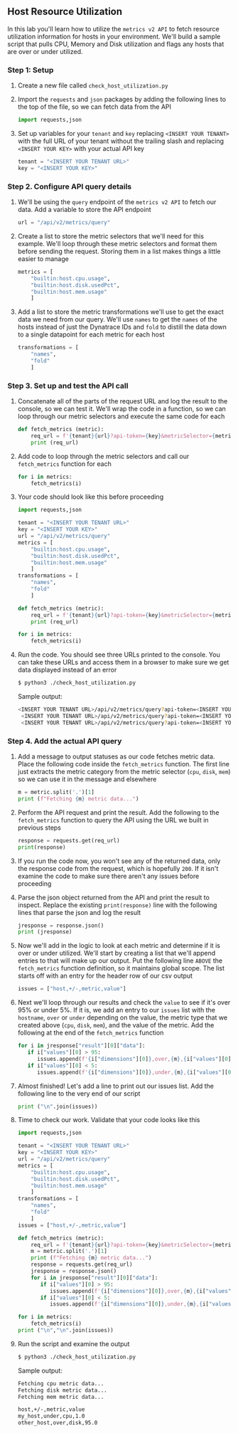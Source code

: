 ## Host Resource Utilization

In this lab you'll learn how to utilize the `metrics v2 API` to fetch resource utilization information for hosts in your environment. We'll build a sample script that pulls CPU, Memory and Disk utilization and flags any hosts that are over or under utilized.

### Step 1: Setup

1. Create a new file called `check_host_utilization.py`

2. Import the `requests` and `json` packages by adding the following lines to the top of the file, so we can fetch data from the API

   ```python
   import requests,json
   ```

3. Set up variables for your `tenant` and `key` replacing `<INSERT YOUR TENANT>` with the full URL of your tenant without the trailing slash and replacing `<INSERT YOUR KEY>` with your actual API key

   ```python
   tenant = "<INSERT YOUR TENANT URL>"
   key = "<INSERT YOUR KEY>"
   ```

### Step 2. Configure API query details

1. We'll be using the `query` endpoint of the `metrics v2 API` to fetch our data. Add a variable to store the API endpoint

   ```python
   url = "/api/v2/metrics/query"
   ```

2. Create a list to store the metric selectors that we'll need for this example. We'll loop through these metric selectors and format them before sending the request. Storing them in a list makes things a little easier to manage

   ```python
   metrics = [
       "builtin:host.cpu.usage",
       "builtin:host.disk.usedPct",
       "builtin:host.mem.usage"
       ]
   ```

3. Add a list to store the metric transformations we'll use to get the exact data we need from our query. We'll use `names` to get the `names` of the hosts instead of just the Dynatrace IDs and `fold` to distill the data down to a single datapoint for each metric for each host 

   ```python
   transformations = [
       "names",
       "fold"
       ]
   ```

### Step 3. Set up and test the API call 

1. Concatenate all of the parts of the request URL and log the result to the console, so we can test it. We'll wrap the code in a function, so we can loop through our metric selectors and execute the same code for each

   ```python
   def fetch_metrics (metric):
       req_url = f'{tenant}{url}?api-token={key}&metricSelector={metric}:{":".join(transformations)}'
       print (req_url)
   ```

2. Add code to loop through the metric selectors and call our `fetch_metrics` function for each

   ```python
   for i in metrics:
       fetch_metrics(i)
   ```

3. Your code should look like this before proceeding

   ```python
   import requests,json

   tenant = "<INSERT YOUR TENANT URL>"
   key = "<INSERT YOUR KEY>"
   url = "/api/v2/metrics/query"
   metrics = [
       "builtin:host.cpu.usage",
       "builtin:host.disk.usedPct",
       "builtin:host.mem.usage"
       ]
   transformations = [
       "names",
       "fold"
       ]

   def fetch_metrics (metric):
       req_url = f'{tenant}{url}?api-token={key}&metricSelector={metric}:{":".join(transformations)}'
       print (req_url)

   for i in metrics:
       fetch_metrics(i)
   ```

4. Run the code. You should see three URLs printed to the console. You can take these URLs and access them in a browser to make sure we get data displayed instead of an error

   ```bash
   $ python3 ./check_host_utilization.py
   ```
   
   Sample output:
   ```bash
   <INSERT YOUR TENANT URL>/api/v2/metrics/query?api-token=<INSERT YOUR KEY>&metricSelector=builtin:host.cpu.usage:names:fold
    <INSERT YOUR TENANT URL>/api/v2/metrics/query?api-token=<INSERT YOUR KEY>&metricSelector=builtin:host.disk.usedPct:names:fold
    <INSERT YOUR TENANT URL>/api/v2/metrics/query?api-token=<INSERT YOUR KEY>&metricSelector=builtin:host.mem.usage:names:fold
   ```

### Step 4. Add the actual API query

1. Add a message to output statuses as our code fetches metric data. Place the following code inside the `fetch_metrics` function. The first line just extracts the metric category from the metric selector (`cpu`, `disk`, `mem`) so we can use it in the message and elsewhere
   
   ```python
   m = metric.split('.')[1]
   print (f"Fetching {m} metric data...")
   ```

2. Perform the API request and print the result. Add the following to the `fetch_metrics` function to query the API using the URL we built in previous steps
   
   ```python
   response = requests.get(req_url)
   print(response)
   ```

3. If you run the code now, you won't see any of the returned data, only the response code from the request, which is hopefully `200`. If it isn't examine the code to make sure there aren't any issues before proceeding
   
4. Parse the json object returned from the API and print the result to inspect. Replace the existing `print(response)` line with the following lines that parse the json and log the result
   
   ```python
   jresponse = response.json()
   print (jresponse)
   ```

5. Now we'll add in the logic to look at each metric and determine if it is over or under utilized. We'll start by creating a list that we'll append entries to that will make up our output. Put the following line `ABOVE` the `fetch_metrics` function definition, so it maintains global scope. The list starts off with an entry for the header row of our csv output
   
   ```python
   issues = ["host,+/-,metric,value"]
   ```

6. Next we'll loop through our results and check the `value` to see if it's over 95% or under 5%. If it is, we add an entry to our `issues` list with the `hostname`, `over` or `under` depending on the value, the metric type that we created above (`cpu`, `disk`, `mem`), and the value of the metric. Add the following at the end of the `fetch_metrics` function
   
   ```python
   for i in jresponse["result"][0]["data"]:
      if i["values"][0] > 95:
         issues.append(f'{i["dimensions"][0]},over,{m},{i["values"][0]}')
      if i["values"][0] < 5:
         issues.append(f'{i["dimensions"][0]},under,{m},{i["values"][0]}')
   ```

7. Almost finished! Let's add a line to print out our issues list. Add the following line to the very end of our script
   
   ```python
   print ("\n".join(issues))
   ```

8. Time to check our work. Validate that your code looks like this
   
   ```python
   import requests,json

   tenant = "<INSERT YOUR TENANT URL>"
   key = "<INSERT YOUR KEY>"
   url = "/api/v2/metrics/query"
   metrics = [
       "builtin:host.cpu.usage",
       "builtin:host.disk.usedPct",
       "builtin:host.mem.usage"
       ]
   transformations = [
       "names",
       "fold"
       ]
   issues = ["host,+/-,metric,value"]

   def fetch_metrics (metric):
       req_url = f'{tenant}{url}?api-token={key}&metricSelector={metric}:{":".join(transformations)}'
       m = metric.split('.')[1]
       print (f"Fetching {m} metric data...")
       response = requests.get(req_url)
       jresponse = response.json()
       for i in jresponse["result"][0]["data"]:
          if i["values"][0] > 95:
             issues.append(f'{i["dimensions"][0]},over,{m},{i["values"][0]}')
          if i["values"][0] < 5:
             issues.append(f'{i["dimensions"][0]},under,{m},{i["values"][0]}')

   for i in metrics:
       fetch_metrics(i)
   print ("\n","\n".join(issues))
   ```

9. Run the script and examine the output
   
   ```bash
   $ python3 ./check_host_utilization.py
   ```

   Sample output:
   ```bash
   Fetching cpu metric data...
   Fetching disk metric data...
   Fetching mem metric data...
   
   host,+/-,metric,value
   my_host,under,cpu,1.0
   other_host,over,disk,95.0
   ```
